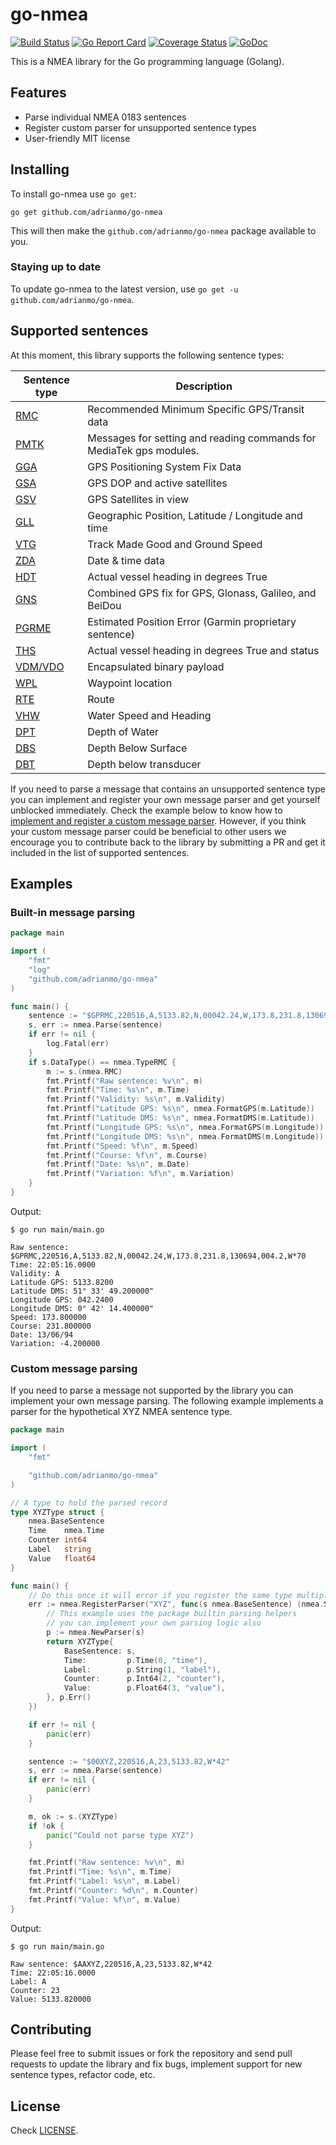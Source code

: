 # go-nmea

[![Build Status](https://travis-ci.org/adrianmo/go-nmea.svg?branch=master)](https://travis-ci.org/adrianmo/go-nmea) [![Go Report Card](https://goreportcard.com/badge/github.com/adrianmo/go-nmea)](https://goreportcard.com/report/github.com/adrianmo/go-nmea) [![Coverage Status](https://coveralls.io/repos/adrianmo/go-nmea/badge.svg?branch=master&service=github)](https://coveralls.io/github/adrianmo/go-nmea?branch=master) [![GoDoc](https://godoc.org/github.com/adrianmo/go-nmea?status.svg)](https://godoc.org/github.com/adrianmo/go-nmea)

This is a NMEA library for the Go programming language (Golang).

## Features

- Parse individual NMEA 0183 sentences
- Register custom parser for unsupported sentence types
- User-friendly MIT license

## Installing

To install go-nmea use `go get`:

```
go get github.com/adrianmo/go-nmea
```

This will then make the `github.com/adrianmo/go-nmea` package available to you.

### Staying up to date

To update go-nmea to the latest version, use `go get -u github.com/adrianmo/go-nmea`.

## Supported sentences

At this moment, this library supports the following sentence types:

| Sentence type                                                                       | Description                                                         |
| ----------------------------------------------------------------------------------- | ------------------------------------------------------------------- |
| [RMC](http://aprs.gids.nl/nmea/#rmc)                                                | Recommended Minimum Specific GPS/Transit data                       |
| [PMTK](https://www.rhydolabz.com/documents/25/PMTK_A11.pdf)                         | Messages for setting and reading commands for MediaTek gps modules. |
| [GGA](http://aprs.gids.nl/nmea/#gga)                                                | GPS Positioning System Fix Data                                     |
| [GSA](http://aprs.gids.nl/nmea/#gsa)                                                | GPS DOP and active satellites                                       |
| [GSV](http://aprs.gids.nl/nmea/#gsv)                                                | GPS Satellites in view                                              |
| [GLL](http://aprs.gids.nl/nmea/#gll)                                                | Geographic Position, Latitude / Longitude and time                  |
| [VTG](http://aprs.gids.nl/nmea/#vtg)                                                | Track Made Good and Ground Speed                                    |
| [ZDA](http://aprs.gids.nl/nmea/#zda)                                                | Date & time data                                                    |
| [HDT](http://aprs.gids.nl/nmea/#hdt)                                                | Actual vessel heading in degrees True                               |
| [GNS](https://www.trimble.com/oem_receiverhelp/v4.44/en/NMEA-0183messages_GNS.html) | Combined GPS fix for GPS, Glonass, Galileo, and BeiDou              |
| [PGRME](http://aprs.gids.nl/nmea/#rme)                                              | Estimated Position Error (Garmin proprietary sentence)              |
| [THS](http://www.nuovamarea.net/pytheas_9.html)                                     | Actual vessel heading in degrees True and status                    |
| [VDM/VDO](http://catb.org/gpsd/AIVDM.html)                                          | Encapsulated binary payload                                         |
| [WPL](http://aprs.gids.nl/nmea/#wpl)                                                | Waypoint location                                                   |
| [RTE](http://aprs.gids.nl/nmea/#rte)                                                | Route                                                               |
| [VHW](https://www.tronico.fi/OH6NT/docs/NMEA0183.pdf)                               | Water Speed and Heading                                             |
| [DPT](https://gpsd.gitlab.io/gpsd/NMEA.html#_dpt_depth_of_water)                    | Depth of Water                                                      |
| [DBS](https://gpsd.gitlab.io/gpsd/NMEA.html#_dbs_depth_below_surface)               | Depth Below Surface                                                 |
| [DBT](https://gpsd.gitlab.io/gpsd/NMEA.html#_dbt_depth_below_transducer)            | Depth below transducer                                              |

If you need to parse a message that contains an unsupported sentence type you can implement and register your own message parser and get yourself unblocked immediately. Check the example below to know how to [implement and register a custom message parser](#custom-message-parsing). However, if you think your custom message parser could be beneficial to other users we encourage you to contribute back to the library by submitting a PR and get it included in the list of supported sentences.

## Examples

### Built-in message parsing

```go
package main

import (
	"fmt"
	"log"
	"github.com/adrianmo/go-nmea"
)

func main() {
	sentence := "$GPRMC,220516,A,5133.82,N,00042.24,W,173.8,231.8,130694,004.2,W*70"
	s, err := nmea.Parse(sentence)
	if err != nil {
		log.Fatal(err)
	}
	if s.DataType() == nmea.TypeRMC {
		m := s.(nmea.RMC)
		fmt.Printf("Raw sentence: %v\n", m)
		fmt.Printf("Time: %s\n", m.Time)
		fmt.Printf("Validity: %s\n", m.Validity)
		fmt.Printf("Latitude GPS: %s\n", nmea.FormatGPS(m.Latitude))
		fmt.Printf("Latitude DMS: %s\n", nmea.FormatDMS(m.Latitude))
		fmt.Printf("Longitude GPS: %s\n", nmea.FormatGPS(m.Longitude))
		fmt.Printf("Longitude DMS: %s\n", nmea.FormatDMS(m.Longitude))
		fmt.Printf("Speed: %f\n", m.Speed)
		fmt.Printf("Course: %f\n", m.Course)
		fmt.Printf("Date: %s\n", m.Date)
		fmt.Printf("Variation: %f\n", m.Variation)
	}
}
```

Output:

```
$ go run main/main.go

Raw sentence: $GPRMC,220516,A,5133.82,N,00042.24,W,173.8,231.8,130694,004.2,W*70
Time: 22:05:16.0000
Validity: A
Latitude GPS: 5133.8200
Latitude DMS: 51° 33' 49.200000"
Longitude GPS: 042.2400
Longitude DMS: 0° 42' 14.400000"
Speed: 173.800000
Course: 231.800000
Date: 13/06/94
Variation: -4.200000
```

### Custom message parsing

If you need to parse a message not supported by the library you can implement your own message parsing.
The following example implements a parser for the hypothetical XYZ NMEA sentence type.

```go
package main

import (
	"fmt"

	"github.com/adrianmo/go-nmea"
)

// A type to hold the parsed record
type XYZType struct {
	nmea.BaseSentence
	Time    nmea.Time
	Counter int64
	Label   string
	Value   float64
}

func main() {
	// Do this once it will error if you register the same type multiple times
	err := nmea.RegisterParser("XYZ", func(s nmea.BaseSentence) (nmea.Sentence, error) {
		// This example uses the package builtin parsing helpers
		// you can implement your own parsing logic also
		p := nmea.NewParser(s)
		return XYZType{
			BaseSentence: s,
			Time:         p.Time(0, "time"),
			Label:        p.String(1, "label"),
			Counter:      p.Int64(2, "counter"),
			Value:        p.Float64(3, "value"),
		}, p.Err()
	})

	if err != nil {
		panic(err)
	}

	sentence := "$00XYZ,220516,A,23,5133.82,W*42"
	s, err := nmea.Parse(sentence)
	if err != nil {
		panic(err)
	}

	m, ok := s.(XYZType)
	if !ok {
		panic("Could not parse type XYZ")
	}

	fmt.Printf("Raw sentence: %v\n", m)
	fmt.Printf("Time: %s\n", m.Time)
	fmt.Printf("Label: %s\n", m.Label)
	fmt.Printf("Counter: %d\n", m.Counter)
	fmt.Printf("Value: %f\n", m.Value)
}
```

Output:

```
$ go run main/main.go

Raw sentence: $AAXYZ,220516,A,23,5133.82,W*42
Time: 22:05:16.0000
Label: A
Counter: 23
Value: 5133.820000
```

## Contributing

Please feel free to submit issues or fork the repository and send pull requests to update the library and fix bugs, implement support for new sentence types, refactor code, etc.

## License

Check [LICENSE](LICENSE).

